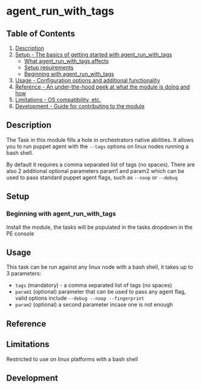 
# agent_run_with_tags

## Table of Contents

1. [Description](#description)
2. [Setup - The basics of getting started with agent_run_with_tags](#setup)
    * [What agent_run_with_tags affects](#what-agent_run_with_tags-affects)
    * [Setup requirements](#setup-requirements)
    * [Beginning with agent_run_with_tags](#beginning-with-agent_run_with_tags)
3. [Usage - Configuration options and additional functionality](#usage)
4. [Reference - An under-the-hood peek at what the module is doing and how](#reference)
5. [Limitations - OS compatibility, etc.](#limitations)
6. [Development - Guide for contributing to the module](#development)

## Description

The Task in this module fills a hole in orchestrators native abilities. It allows you to run puppet agent with the `--tags` options on linux nodes running a bash shell.

By default it requires a comma separated list of tags (no spaces). There are also 2 additional optional parameters param1 and param2 which can be used to pass standard puppet agent flags, such as `--noop` or `--debug`

## Setup

### Beginning with agent_run_with_tags  

Install the module, the tasks will be populated in the tasks dropdown in the PE console

## Usage

This task can be run against any linux node with a bash shell, it takes up to 3 parameters:

* `tags` (mandatory) - a comma separated list of tags (no spaces)
* `param1` (optional) parameter that can be used to pass any agent flag, valid options include `--debug --noop --fingerprint`
* `param2` (optional) a second parameter incase one is not enough

## Reference

## Limitations

Restricted to use on linux platforms with a bash shell

## Development
